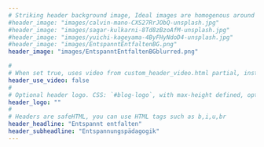 ```yaml
---
# Striking header background image, Ideal images are homogenous around the centre and contrasting to the text. Non-ideal images can use `title_guard`
#header_image: "images/calvin-mano-CXS27RrJObQ-unsplash.jpg"
#header_image: "images/sagar-kulkarni-8Td8zBzoAfM-unsplash.jpg"
#header_image: "images/yuichi-kageyama-4ByFHyNdoD4-unsplash.jpg"
#header_image: "images/EntspanntEntfaltenBG.png"
header_image: "images/EntspanntEntfaltenBGblurred.png"

#
# When set true, uses video from custom_header_video.html partial, instead of header_image
header_use_video: false
#
# Optional header logo. CSS: `#blog-logo`, with max-height defined, optimize to prevent scaling
header_logo: ""
#
# Headers are safeHTML, you can use HTML tags such as b,i,u,br
header_headline: "Entspannt entfalten"
header_subheadline: "Entspannungspädagogik"
---
```

